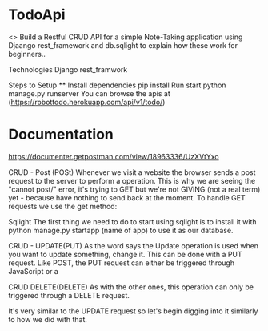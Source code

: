 # TodoApi
<> Build a Restful CRUD API for a simple Note-Taking application using Djaango rest_framework and db.sqlight to explain how these work for beginners..

Technologies
Django rest_framwork

Steps to Setup
** Install dependencies pip install Run start python manage.py runserver You can browse the apis at (https://robottodo.herokuapp.com/api/v1/todo/)

# Documentation
https://documenter.getpostman.com/view/18963336/UzXVtYxo

CRUD - Post (POSt)
Whenever we visit a website the browser sends a post request to the server to perform a operation. This is why we are seeing the "cannot post/" error, it's trying to GET but we're not GIVING (not a real term) yet - because have nothing to send back at the moment. To handle GET requests we use the get method:


Sqlight
The first thing we need to do to start using sqlight is to install it with python manage.py startapp (name of app) to use it as our database.

CRUD - UPDATE(PUT)
As the word says the Update operation is used when you want to update something, change it. This can be done with a PUT request. Like POST, the PUT request can either be triggered through JavaScript or a

CRUD DELETE(DELETE)
As with the other ones, this operation can only be triggered through a DELETE request.

It's very similar to the UPDATE request so let's begin digging into it similarly to how we did with that.
